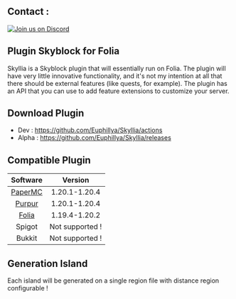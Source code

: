 ## Contact :

[![Join us on Discord](https://discord.com/api/guilds/1196471429936463943/widget.png?style=banner2)](https://discord.gg/uUJQEB7XNN)

## Plugin Skyblock for Folia

Skyllia is a Skyblock plugin that will essentially run on Folia.
The plugin will have very little innovative functionality, and it's not my intention at all that there should be
external features (like quests, for example).
The plugin has an API that you can use to add feature extensions to customize your server.

## Download Plugin

- Dev : https://github.com/Euphillya/Skyllia/actions
- Alpha : https://github.com/Euphillya/Skyllia/releases

## Compatible Plugin

|                    Software                     |     Version      |
|:-----------------------------------------------:|:----------------:|
|  [PaperMC](https://papermc.io/downloads/paper)  |  1.20.1-1.20.4   |
|         [Purpur](https://purpurmc.org)          |  1.20.1-1.20.4   |
|   [Folia](https://papermc.io/software/folia)    |  1.19.4-1.20.2   |
|                     Spigot                      | Not supported !  |
|                     Bukkit                      | Not supported !  |

## Generation Island

Each island will be generated on a single region file with distance region configurable !
